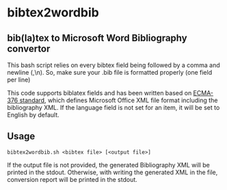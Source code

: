 # bibtex2wordbib

## bib(la)tex to Microsoft Word Bibliography convertor

This bash script relies on every bibtex field being followed by a comma and newline (,\n). So, make sure your .bib file is formatted properly (one field per line)

This code supports biblatex fields and has been written based on [ECMA-376 standard](https://www.ecma-international.org/publications/standards/Ecma-376.htm), which defines Microsoft Office XML file format including the bibliography XML. If the language field is not set for an item, it will be set to English by default.

## Usage
`bibtex2wordbib.sh <bibtex file> [<output file>]`

If the output file is not provided, the generated Bibliography XML will be printed in the stdout. Otherwise, with writing the generated XML in the file, conversion report will be printed in the stdout.
